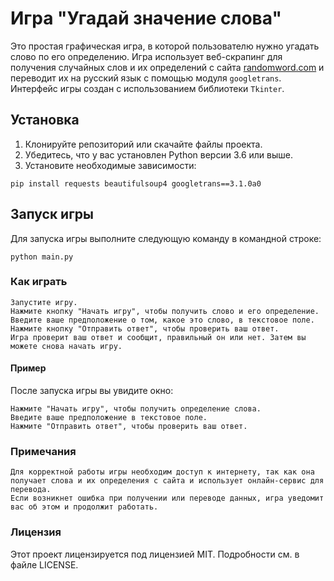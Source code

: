 # Игра "Угадай значение слова"

Это простая графическая игра, в которой пользователю нужно угадать слово по его определению. 
Игра использует веб-скрапинг для получения случайных слов и их определений с сайта 
[randomword.com](https://randomword.com/) и переводит их на русский язык с помощью модуля `googletrans`. 
Интерфейс игры создан с использованием библиотеки `Tkinter`.

## Установка

1. Клонируйте репозиторий или скачайте файлы проекта.
2. Убедитесь, что у вас установлен Python версии 3.6 или выше.
3. Установите необходимые зависимости:

```
pip install requests beautifulsoup4 googletrans==3.1.0a0
```

## Запуск игры

Для запуска игры выполните следующую команду в командной строке:

```
python main.py
```

### Как играть

    Запустите игру.
    Нажмите кнопку "Начать игру", чтобы получить слово и его определение.
    Введите ваше предположение о том, какое это слово, в текстовое поле.
    Нажмите кнопку "Отправить ответ", чтобы проверить ваш ответ.
    Игра проверит ваш ответ и сообщит, правильный он или нет. Затем вы можете снова начать игру.

#### Пример

После запуска игры вы увидите окно:

    Нажмите "Начать игру", чтобы получить определение слова.
    Введите ваше предположение в текстовое поле.
    Нажмите "Отправить ответ", чтобы проверить ваш ответ.

### Примечания

    Для корректной работы игры необходим доступ к интернету, так как она получает слова и их определения с сайта и использует онлайн-сервис для перевода.
    Если возникнет ошибка при получении или переводе данных, игра уведомит вас об этом и продолжит работать.

### Лицензия

Этот проект лицензируется под лицензией MIT. Подробности см. в файле LICENSE.